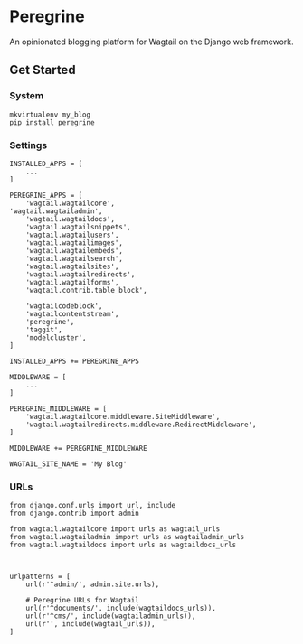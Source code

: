 # Peregrine

An opinionated blogging platform for Wagtail on the Django web framework.

## Get Started

### System

    mkvirtualenv my_blog
    pip install peregrine


### Settings

    INSTALLED_APPS = [
        ...
    ]

    PEREGRINE_APPS = [
        'wagtail.wagtailcore',
	'wagtail.wagtailadmin',
    	'wagtail.wagtaildocs',
    	'wagtail.wagtailsnippets',
    	'wagtail.wagtailusers',
    	'wagtail.wagtailimages',
    	'wagtail.wagtailembeds',
    	'wagtail.wagtailsearch',
    	'wagtail.wagtailsites',
    	'wagtail.wagtailredirects',
    	'wagtail.wagtailforms',
    	'wagtail.contrib.table_block',

        'wagtailcodeblock',
        'wagtailcontentstream',
        'peregrine',
        'taggit',
        'modelcluster',
    ]

    INSTALLED_APPS += PEREGRINE_APPS

    MIDDLEWARE = [
        ...
    ]

    PEREGRINE_MIDDLEWARE = [
        'wagtail.wagtailcore.middleware.SiteMiddleware',
        'wagtail.wagtailredirects.middleware.RedirectMiddleware',
    ]

    MIDDLEWARE += PEREGRINE_MIDDLEWARE

    WAGTAIL_SITE_NAME = 'My Blog'

### URLs

    from django.conf.urls import url, include
    from django.contrib import admin

    from wagtail.wagtailcore import urls as wagtail_urls
    from wagtail.wagtailadmin import urls as wagtailadmin_urls
    from wagtail.wagtaildocs import urls as wagtaildocs_urls



    urlpatterns = [
        url(r'^admin/', admin.site.urls),

        # Peregrine URLs for Wagtail
        url(r'^documents/', include(wagtaildocs_urls)),
        url(r'^cms/', include(wagtailadmin_urls)),
        url(r'', include(wagtail_urls)),
    ]
